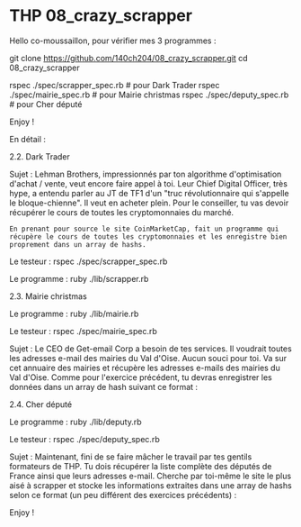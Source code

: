 # THP 08_crazy_scrapper
 
Hello co-moussaillon, pour vérifier mes 3 programmes : 

  git clone https://github.com/140ch204/08_crazy_scrapper.git
  cd 08_crazy_scrapper

  rspec ./spec/scrapper_spec.rb   # pour Dark Trader
  rspec ./spec/mairie_spec.rb     # pour Mairie christmas
  rspec ./spec/deputy_spec.rb     # pour Cher député

  Enjoy ! 

En détail : 

2.2. Dark Trader

  Sujet : 
    Lehman Brothers, impressionnés par ton algorithme d'optimisation d'achat / vente, veut encore faire appel à toi. Leur Chief Digital Officer, très hype, a entendu parler au JT de TF1 d'un "truc révolutionnaire qui s'appelle le bloque-chienne". Il veut en acheter plein. Pour le conseiller, tu vas devoir récupérer le cours de toutes les cryptomonnaies du marché.

    En prenant pour source le site CoinMarketCap, fait un programme qui récupère le cours de toutes les cryptomonnaies et les enregistre bien proprement dans un array de hashs.

  Le testeur :
    rspec ./spec/scrapper_spec.rb

  Le programme : 
    ruby ./lib/scrapper.rb



2.3. Mairie christmas

  Le programme : 
    ruby ./lib/mairie.rb

  Le testeur :
    rspec ./spec/mairie_spec.rb

  Sujet : 
    Le CEO de Get-email Corp a besoin de tes services. Il voudrait toutes les adresses e-mail des mairies du Val d'Oise. Aucun souci pour toi. Va sur cet annuaire des mairies et récupère les adresses e-mails des mairies du Val d'Oise. Comme pour l'exercice précédent, tu devras enregistrer les données dans un array de hash suivant ce format : 

2.4. Cher député

  Le programme : 
    ruby ./lib/deputy.rb

  Le testeur :
    rspec ./spec/deputy_spec.rb

  Sujet : 
    Maintenant, fini de se faire mâcher le travail par tes gentils formateurs de THP. Tu dois récupérer la liste complète des députés de France ainsi que leurs adresses e-mail. Cherche par toi-même le site le plus aisé à scrapper et stocke les informations extraites dans une array de hashs selon ce format (un peu différent des exercices précédents) :


Enjoy ! 